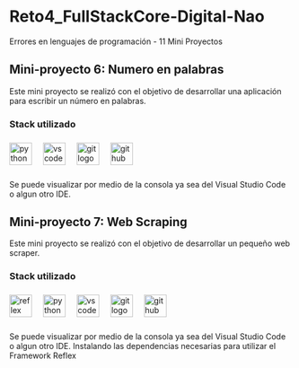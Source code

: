 # Reto4_FullStackCore-Digital-Nao
Errores en lenguajes de programación - 11 Mini Proyectos

## Mini-proyecto 6: Numero en palabras

Este mini proyecto se realizó con el objetivo de desarrollar una aplicación para escribir un número en palabras.

### Stack utilizado 
### 
<div align="left">
  <img src="https://cdn.jsdelivr.net/gh/devicons/devicon/icons/python/python-original.svg" height="40" alt="python logo"  />
  <img width="12" />
  <img src="https://cdn.jsdelivr.net/gh/devicons/devicon/icons/vscode/vscode-original.svg" height="40" alt="vscode logo"  />
  <img width="12" />
  <img src="https://cdn.jsdelivr.net/gh/devicons/devicon/icons/git/git-original.svg" height="40" alt="git logo"  />
  <img width="12" />
  <img src="https://skillicons.dev/icons?i=github" height="40" alt="github logo"  />
</div>

###

### 

Se puede visualizar por medio de la consola ya sea del Visual Studio Code o algun otro IDE.

## Mini-proyecto 7: Web Scraping

Este mini proyecto se realizó con el objetivo de desarrollar un pequeño web scraper.

### Stack utilizado 
### 
<div align="left">
  <img src="https://images.crunchbase.com/image/upload/c_pad,h_256,w_256,f_auto,q_auto:eco,dpr_1/hocm8utsf48cfbyzpvam" height="40" alt="reflex logo"  />
  <img width="12" />
  <img src="https://cdn.jsdelivr.net/gh/devicons/devicon/icons/python/python-original.svg" height="40" alt="python logo"  />
  <img width="12" />
  <img src="https://cdn.jsdelivr.net/gh/devicons/devicon/icons/vscode/vscode-original.svg" height="40" alt="vscode logo"  />
  <img width="12" />
  <img src="https://cdn.jsdelivr.net/gh/devicons/devicon/icons/git/git-original.svg" height="40" alt="git logo"  />
  <img width="12" />
  <img src="https://skillicons.dev/icons?i=github" height="40" alt="github logo"  />
</div>

###

### 

Se puede visualizar por medio de la consola ya sea del Visual Studio Code o algun otro IDE.
Instalando las dependencias necesarias para utilizar el Framework Reflex 

